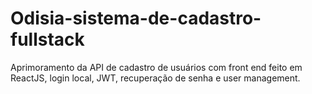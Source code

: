 # Odisia-sistema-de-cadastro-fullstack
Aprimoramento da API de cadastro de usuários com front end feito em ReactJS, login local, JWT, recuperação de senha e user management.
